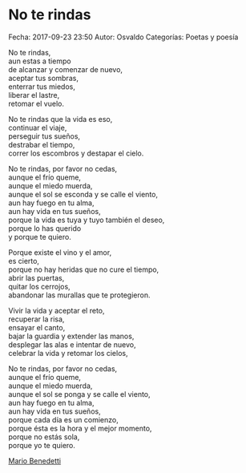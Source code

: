 No te rindas
==================================

Fecha: 2017-09-23 23:50
Autor: Osvaldo
Categorías: Poetas y poesía

No te rindas, <br />
aun estas a tiempo <br />
de alcanzar y comenzar de nuevo, <br />
aceptar tus sombras, <br />
enterrar tus miedos, <br />
liberar el lastre, <br />
retomar el vuelo. <br />

<!-- break -->

No te rindas que la vida es eso, <br />
continuar el viaje, <br />
perseguir tus sueños, <br />
destrabar el tiempo, <br />
correr los escombros y destapar el cielo. <br />

No te rindas, por favor no cedas, <br />
aunque el frío queme, <br />
aunque el miedo muerda, <br />
aunque el sol se esconda y se calle el viento, <br />
aun hay fuego en tu alma, <br />
aun hay vida en tus sueños, <br />
porque la vida es tuya y tuyo también el deseo, <br />
porque lo has querido <br />
y porque te quiero. <br />
 
Porque existe el vino y el amor, <br />
es cierto, <br />
porque no hay heridas que no cure el tiempo, <br />
abrir las puertas, <br />
quitar los cerrojos, <br />
abandonar las murallas que te protegieron. <br />

Vivir la vida y aceptar el reto, <br />
recuperar la risa, <br />
ensayar el canto, <br />
bajar la guardia y extender las manos, <br />
desplegar las alas e intentar de nuevo, <br />
celebrar la vida y retomar los cielos, <br />

No te rindas, por favor no cedas, <br />
aunque el frío queme, <br />
aunque el miedo muerda, <br />
aunque el sol se ponga y se calle el viento, <br />
aun hay fuego en tu alma, <br />
aun hay vida en tus sueños, <br />
porque cada día es un comienzo, <br />
porque ésta es la hora y el mejor momento, <br />
porque no estás sola, <br />
porque yo te quiero. <br />

[Mario Benedetti](https://es.wikipedia.org/wiki/Mario_Benedetti)

